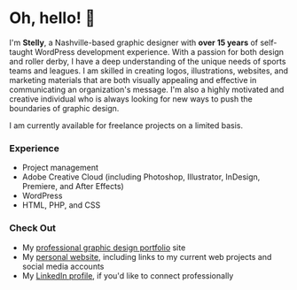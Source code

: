 # Oh, hello! 👋

I'm **Stelly**, a Nashville-based graphic designer with **over 15 years** of self-taught WordPress development experience. With a passion for both design and roller derby, I have a deep understanding of the unique needs of sports teams and leagues. I am skilled in creating logos, illustrations, websites, and marketing materials that are both visually appealing and effective in communicating an organization's message. I'm also a highly motivated and creative individual who is always looking for new ways to push the boundaries of graphic design. 

I am currently available for freelance projects on a limited basis.

### Experience
- Project management
- Adobe Creative Cloud (including Photoshop, Illustrator, InDesign, Premiere, and After Effects)
- WordPress
- HTML, PHP, and CSS

### Check Out
- My [professional graphic design portfolio](https://www.haleystelly.com) site
- My [personal website](https://www.stel.ly), including links to my current web projects and social media accounts
- My [LinkedIn profile](https://www.linkedin.com/in/chrisstelly/), if you'd like to connect professionally
